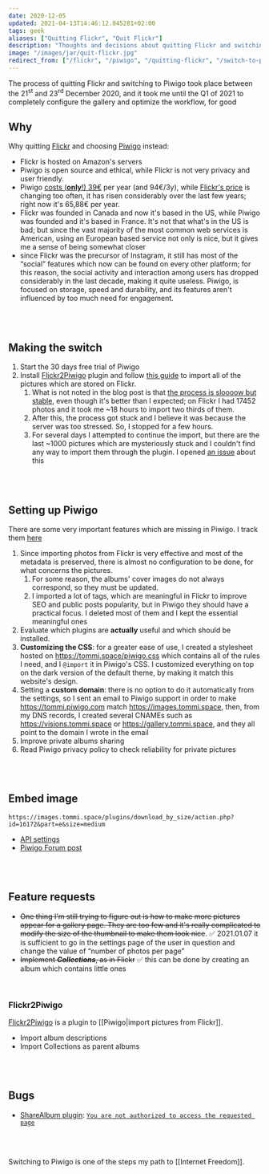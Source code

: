 ```yaml
---
date: 2020-12-05
updated: 2021-04-13T14:46:12.845281+02:00
tags: geek
aliases: ["Quitting Flickr", "Quit Flickr"]
description: "Thoughts and decisions about quitting Flickr and switching to Piwigo"
image: "/images/jar/quit-flickr.jpg"
redirect_from: ["/flickr", "/piwigo", "/quitting-flickr", "/switch-to-piwigo", "/piwigo-switch"]
---
```

<div class="blue box">
	The process of quitting Flickr and switching to Piwigo took place between the 21<sup>st</sup> and 23<sup>rd</sup> December 2020, and it took me until the Q1 of 2021 to completely configure the gallery and optimize the workflow, for good
</div>

## Why

Why quitting [Flickr](https://www.flickr.com "Flickr") and choosing [Piwigo](http://piwigo.org "Piwigo") instead:

- Flickr is hosted on Amazon's servers
- Piwigo is open source and ethical, while Flickr is not very privacy and user friendly.
- Piwigo [costs (**only**!) 39€](https://piwigo.com/pricing "Piwigo pricing page") per year (and 94€/3y), while [Flickr's price](https://help.flickr.com/pricing-faq-r1qHsTEbU "Flickr Pricing FAQ") is changing too often, it has risen considerably over the last few years; right now it's 65,88€ per year.
- Flickr was founded in Canada and now it's based in the US, while Piwigo was founded and it's based in France. It's not that what's in the US is bad; but since the vast majority of the most common web services is American, using an European based service not only is nice, but it gives me a sense of being somewhat closer
- since Flickr was the precursor of Instagram, it still has most of the “social” features which now can be found on every other platform; for this reason, the social activity and interaction among users has dropped considerably in the last decade, making it quite useless. Piwigo, is focused on storage, speed and durability, and its features aren't influenced by too much need for engagement.

<br>
<br>

## Making the switch

1. Start the 30 days free trial of Piwigo
2. Install [Flickr2Piwigo](https://piwigo.org/ext/extension_view.php?eid=612 "Flickr2Piwigo plugin page") plugin and follow [this guide](https://piwigo.com/blog/2013/05/21/import-from-flickr-to-piwigo2/ "Import from Flickr to Piwigo - Piwigo blog") to import all of the pictures which are stored on Flickr.
	1. What is not noted in the blog post is that <u>the process is sloooow but stable</u>, even though it's better than I expected; on Flickr I had 17452 photos and it took me ~18 hours to import two thirds of them.
	2. After this, the process got stuck and I believe it was because the server was too stressed. So, I stopped for a few hours.
	3. For several days I attempted to continue the import, but there are the last ~1000 pictures which are mysteriously stuck and I couldn't find any way to import them through the plugin. I opened [an issue](https://github.com/mistic100/Flickr2Piwigo/issues/58 "“Import stuck”, issue in Flickr2Piwigo repository on GitHub") about this

<br>
<br>

## Setting up Piwigo

<div class="red box">
	There are some very important features which are missing in Piwigo. I track them <a href="/bugs#piwigo" title="Piwigo bugs and feature requests">here</a>
</div>

1. Since importing photos from Flickr is very effective and most of the metadata is preserved, there is almost no configuration to be done, for what concerns the pictures.
	1. For some reason, the albums' cover images do not always correspond, so they must be updated.
	1. I imported a lot of tags, which are meaningful in Flickr to improve SEO and public posts popularity, but in Piwigo they should have a practical focus. I deleted most of them and I kept the essential meaningful ones
1. Evaluate which plugins are **actually** useful and which should be installed.
2. **Customizing the CSS**: for a greater ease of use, I created a stylesheet hosted on <https://tommi.space/piwigo.css> which contains all of the rules I need, and I `@import` it in Piwigo's CSS. I customized everything on top on the dark version of the default theme, by making it match this website's design.
3. Setting a **custom domain**: there is no option to do it automatically from the settings, so I sent an email to Piwigo support in order to make <https://tommi.piwigo.com> match <https://images.tommi.space>, then, from my DNS records, I created several CNAMEs such as <https://visions.tommi.space> or <https://gallery.tommi.space>, and they all point to the domain I wrote in the email
1. Improve private albums sharing
2. Read Piwigo privacy policy to check reliability for private pictures

<br>
<br>

## Embed image

```url
https://images.tommi.space/plugins/download_by_size/action.php?id=16172&part=e&size=medium
```

- [API settings](https://images.tommi.space/tools/ws.htm "images.tommi.space API")
- [Piwigo Forum post](https://piwigo.org/forum/viewtopic.php?id=31165 "Embedding images and galleries in HTML - Piwigo Forum")

<br>
<br>

## Feature requests

- ~~One thing I'm still trying to figure out is how to make more pictures appear for a gallery page. They are too few and it's really complicated to modify the size of the thumbnail to make them look nice~~. ✅ 2021.01.07 it is sufficient to go in the settings page of the user in question and change the value of “number of photos per page”
- ~~Implement ***Collections***, as in Flickr~~ ✅ this can be done by creating an album which contains little ones

<br>

### Flickr2Piwigo

[Flickr2Piwigo](https://piwigo.org/ext/extension_view.php?eid=612 "Flickr2Piwigo in Piwigo Extensions Marketplace") is a plugin to [[Piwigo|import pictures from Flickr]].

- Import album descriptions
- Import Collections as parent albums

<br>
<br>

## Bugs

- [ShareAlbum plugin](https://github.com/petitssuisses/piwigo-ShareAlbum/ "piwigo-ShareAlbum on GitHub"): [`You are not authorized to access the requested page`](https://github.com/petitssuisses/piwigo-ShareAlbum/issues/71 "Issue &num;71 on GitHub")

<br>
<br>

Switching to Piwigo is one of the steps my path to [[Internet Freedom]].